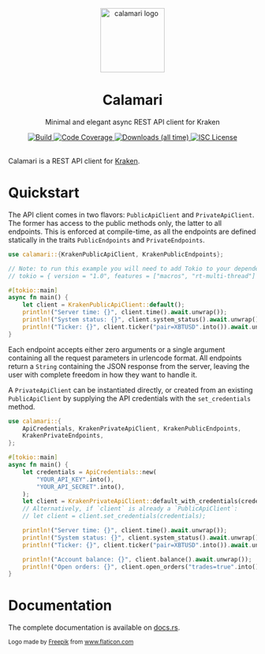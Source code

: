 <div align="center">
  <img alt="calamari logo" src="https://github.com/rubik/calamari/raw/master/images/logo.png" height="130" />
</div>

<div align="center">
  <h1>Calamari</h1>
  <p>Minimal and elegant async REST API client for Kraken</p>
  <a target="_blank" href="https://travis-ci.org/rubik/calamari">
    <img src="https://img.shields.io/travis/rubik/calamari?style=for-the-badge" alt="Build">
  </a>
  <a target="_blank" href="https://coveralls.io/github/rubik/calamari">
    <img src="https://img.shields.io/coveralls/github/rubik/calamari?style=for-the-badge" alt="Code Coverage">
  </a>
  <a target="_blank" href="https://crates.io/crates/calamari">
   <img src="https://img.shields.io/crates/d/calamari?style=for-the-badge" alt="Downloads (all time)">
  <a>
  <a href="https://github.com/rubik/calamari/blob/master/LICENSE">
    <img src="https://img.shields.io/crates/l/calamari?style=for-the-badge" alt="ISC License">
  </a>
  <br>
  <br>
</div>

Calamari is a REST API client for [Kraken](https://kraken.com).

# Quickstart
The API client comes in two flavors: `PublicApiClient` and `PrivateApiClient`.
The former has access to the public methods only, the latter to all endpoints.
This is enforced at compile-time, as all the endpoints are defined statically
in the traits `PublicEndpoints` and `PrivateEndpoints`.

```rust
use calamari::{KrakenPublicApiClient, KrakenPublicEndpoints};

// Note: to run this example you will need to add Tokio to your dependencies:
// tokio = { version = "1.0", features = ["macros", "rt-multi-thread"] }

#[tokio::main]
async fn main() {
    let client = KrakenPublicApiClient::default();
    println!("Server time: {}", client.time().await.unwrap());
    println!("System status: {}", client.system_status().await.unwrap());
    println!("Ticker: {}", client.ticker("pair=XBTUSD".into()).await.unwrap());
}
```

Each endpoint accepts either zero arguments or a single argument containing all
the request parameters in urlencode format. All endpoints return a `String`
containing the JSON response from the server, leaving the user with complete
freedom in how they want to handle it.

A `PrivateApiClient` can be instantiated directly, or created from an existing
`PublicApiClient` by supplying the API credentials with the `set_credentials`
method.

```rust
use calamari::{
    ApiCredentials, KrakenPrivateApiClient, KrakenPublicEndpoints,
    KrakenPrivateEndpoints,
};

#[tokio::main]
async fn main() {
    let credentials = ApiCredentials::new(
        "YOUR_API_KEY".into(),
        "YOUR_API_SECRET".into(),
    );
    let client = KrakenPrivateApiClient::default_with_credentials(credentials);
    // Alternatively, if `client` is already a `PublicApiClient`:
    // let client = client.set_credentials(credentials);

    println!("Server time: {}", client.time().await.unwrap());
    println!("System status: {}", client.system_status().await.unwrap());
    println!("Ticker: {}", client.ticker("pair=XBTUSD".into()).await.unwrap());

    println!("Account balance: {}", client.balance().await.unwrap());
    println!("Open orders: {}", client.open_orders("trades=true".into()).await.unwrap());
}
```

# Documentation
The complete documentation is available on
[docs.rs](https://docs.rs/calamari/latest/calamari/).

<div>
  <small>
    Logo made by <a href="https://www.flaticon.com/authors/freepik" title="Freepik">Freepik</a> from <a href="https://www.flaticon.com" title="Flaticon">www.flaticon.com</a>
  </small>
</div>

